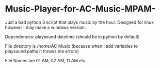 # Music-Player-for-AC-Music-MPAM-
Just a bad python 3 script that plays music by the hour.
Designed for linux however I may make a windows version.

Dependences:
playsound
datetime (should be in python by default)

File directory is /home/AC Music (because when I add variables to playsound paths it throws me errors)

File Names are 01 AM, 02 AM, 11 AM etc.
